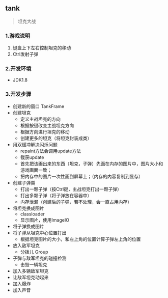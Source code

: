 ## tank
> 坦克大战

### 1.游戏说明
1. 键盘上下左右控制坦克的移动
2. Ctrl发射子弹

### 2.开发环境
- JDK1.8


### 3.开发步骤
- 创建新的窗口 TankFrame
- 创建坦克
  - 定义主战坦克的方向
  - 根据按键改变主战坦克方向
  - 根据方向进行坦克的移动
  - 创建更多的坦克（将坦克封装成类）
- 用双缓冲解决闪烁问题
  - repaint方法会调用update方法
  - 截获update
  - 首先把该画出来的东西（坦克，子弹）先画在内存的图片中，图片大小和游戏画面一致；
  - 把内存中的图片一次性画到屏幕上；（内存的内容复制到显存）
- 创建子弹类
  - 打出一颗子弹（按Ctrl键，主战坦克打出一颗子弹）
  - 打出多颗子弹（将子弹放在容器中）
  - 内存泄漏（创建后的子弹，若不处理，会一直占用内存）
- 将坦克换成图片
  - classloader
  - 显示图片，使用ImageIO
- 将子弹换成图片
- 将子弹从坦克中心位置打出
  - 根据坦克图片的大小，和左上角的位置计算子弹左上角的位置
- 放入敌军坦克
  - 分拨儿 Group
- 子弹与敌军坦克的碰撞检测
  - 击毁一辆坦克
- 加入多辆敌军坦克
- 让敌军坦克动起来
- 加入爆炸
- 加入声音